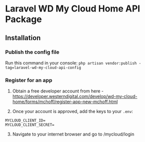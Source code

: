 # Laravel WD My Cloud Home API Package

## Installation

### Publish the config file
Run this command in your console:
`php artisan vendor:publish -tag=laravel-wd-my-cloud-api-config`

### Register for an app
1. Obtain a free developer account from here - https://developer.westerndigital.com/develop/wd-my-cloud-home/forms/mchoff/register-app-new-mchoff.html

2. Once your account is approved, add the keys to your `.env`:

```
MYCLOUD_CLIENT_ID=
MYCLOUD_CLIENT_SECRET=
```

3. Navigate to your internet browser and go to <your-url>/mycloud/login

